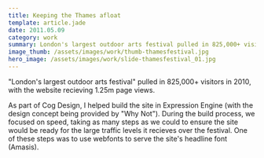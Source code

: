 ```yaml
---
title: Keeping the Thames afloat
template: article.jade
date: 2011.05.09
category: work
summary: London's largest outdoor arts festival pulled in 825,000+ visitors in 2010, with the website recieving 1.25m page views
image_thumb: /assets/images/work/thumb-thamesfestival.jpg
hero_image: /assets/images/work/slide-thamesfestival_01.jpg
---
```

"London's largest outdoor arts festival" pulled in 825,000+ visitors in 2010, with the website recieving 1.25m page views.

As part of Cog Design, I helped build the site in Expression Engine (with the design concept being provided by "Why Not"). During the build process, we focused on speed, taking as many steps as we could to ensure the site would be ready for the large traffic levels it recieves over the festival. One of these steps was to use webfonts to serve the site's headline font (Amasis).
